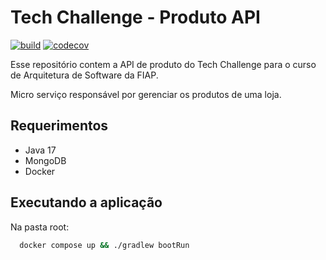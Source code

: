 # Tech Challenge - Produto API
[![build](https://github.com/brunoalbrito/tech-challenge-pagamento/actions/workflows/codecov.yaml/badge.svg)](https://github.com/brunoalbrito/tech-challenge-pagamento/actions/workflows/codecov.yaml)
[![codecov](https://codecov.io/gh/brunoalbrito/tech-challenge-pagamento/graph/badge.svg?token=EI0P7UB4NN)](https://codecov.io/gh/brunoalbrito/tech-challenge-pagamento)

Esse repositório contem a API de produto do Tech Challenge para o curso de Arquitetura de Software da FIAP.

Micro serviço responsável por gerenciar os produtos de uma loja.

## Requerimentos

- Java 17
- MongoDB
- Docker

## Executando a aplicação

Na pasta root:

  ```bash
    docker compose up && ./gradlew bootRun
  ```

